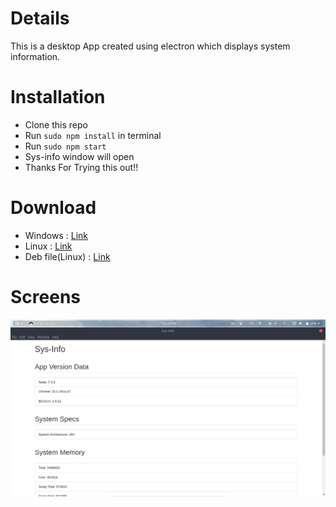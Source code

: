 # Details
  This is a desktop App created using electron which displays system information.

# Installation
 
 * Clone this repo
 * Run `sudo npm install` in terminal
 * Run `sudo npm start`
 * Sys-info window will open 
 * Thanks For Trying this out!!
 
# Download
 - Windows : [Link](https://drive.google.com/open?id=0B5I5xRDrjsjyTERGSXk3WHV5ZWM)
 - Linux : [Link](https://drive.google.com/open?id=0B5I5xRDrjsjyQzl1U2hsZWNVcWs)
 - Deb file(Linux) : [Link](https://drive.google.com/open?id=0B5I5xRDrjsjyZVdsMlVuWTZoZmM)
 

# Screens
 
![scr1](scr1.png)
